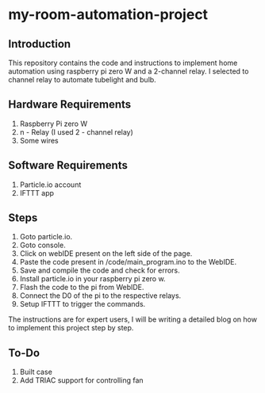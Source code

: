 # my-room-automation-project
## Introduction
This repository contains the code and instructions to implement home automation using raspberry pi zero W and a 2-channel relay. I selected to channel relay to automate tubelight and bulb.

## Hardware Requirements

1. Raspberry Pi zero W
2. n - Relay (I used 2 - channel relay)
3. Some wires

## Software Requirements

1. Particle.io account
2. IFTTT app

## Steps

1. Goto particle.io.
2. Goto console.
3. Click on webIDE present on the left side of the page.
4. Paste the code present in /code/main_program.ino to the WebIDE.
5. Save and compile the code and check for errors.
6. Install particle.io in your raspberry pi zero w.
7. Flash the code to the pi from WebIDE.
8. Connect the D0 of the pi to the respective relays.
9. Setup IFTTT to trigger the commands.

The instructions are for expert users, I will be writing a detailed blog on how to implement this project step by step.

## To-Do

1. Built case
2. Add TRIAC support for controlling fan